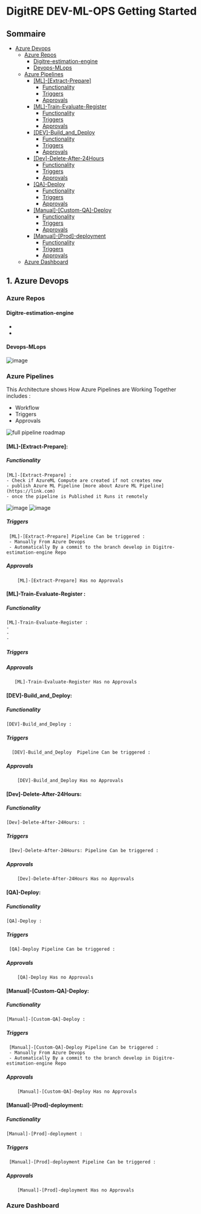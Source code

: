 # DigitRE DEV-ML-OPS Getting Started 

## Sommaire
- [Azure Devops ]()
  - [Azure Repos]()
    - [Digitre-estimation-engine]() 
    - [Devops-MLops]()
  - [Azure Pipelines]()
    - [[ML]-[Extract-Prepare]]() 
      - [Functionality]()
      - [Triggers]()
      - [Approvals]()
    - [[ML]-Train-Evaluate-Register]()
      - [Functionality]()
      - [Triggers]()
      - [Approvals]() 
    - [[DEV]-Build_and_Deploy]()
      - [Functionality]()
      - [Triggers]()
      - [Approvals]()
    - [[Dev]-Delete-After-24Hours]()
      - [Functionality]()
      - [Triggers]()
      - [Approvals]()
    - [[QA]-Deploy]()
      - [Functionality]()
      - [Triggers]()
      - [Approvals]()
    - [[Manual]-[Custom-QA]-Deploy]()
      - [Functionality]()
      - [Triggers]()
      - [Approvals]()
    - [[Manual]-[Prod]-deployment]()
      - [Functionality]()
      - [Triggers]()
      - [Approvals]()
  - [Azure Dashboard]()

## 1. Azure Devops 
### Azure Repos
#### Digitre-estimation-engine
-
-
#### Devops-MLops
![image](https://user-images.githubusercontent.com/59144753/195838820-a3a8895b-7a53-4c60-ba64-17d0b777571e.png)


### Azure Pipelines
This Architecture shows How Azure Pipelines are Working Together 
includes : 
- Workflow
- Triggers
- Approvals

![full pipeline roadmap](https://user-images.githubusercontent.com/59144753/195822485-9f2d968c-662a-4f4e-9f3f-a4d1ddc21136.png)

#### **[ML]-[Extract-Prepare]:** 
  
  ##### **Functionality**
  
    [ML]-[Extract-Prepare] : 
    - Check if AzureML Compute are created if not creates new
    - publish Azure ML Pipeline [more about Azure ML Pipeline](https://link.com)
    - once the pipeline is Published it Runs it remotely

![image](https://user-images.githubusercontent.com/59144753/195831013-3c4c10de-4f7b-47af-b1b3-dfdf5f397f4f.png)
![image](https://user-images.githubusercontent.com/59144753/195831075-86a8e9d3-05f4-4916-991d-56e60ba0cd9d.png)

  ##### **Triggers**
     
     [ML]-[Extract-Prepare] Pipeline Can be triggered : 
     - Manually From Azure Devops
     - Automatically By a commit to the branch develop in Digitre-estimation-engine Repo
  ##### **Approvals**
         
        [ML]-[Extract-Prepare] Has no Approvals
        
     
#### **[ML]-Train-Evaluate-Register :** 

  ##### **Functionality**
  
    [ML]-Train-Evaluate-Register : 
    - 
    - 
    - 


  ##### **Triggers**
     
  ##### **Approvals**
         
       [ML]-Train-Evaluate-Register Has no Approvals
 
#### **[DEV]-Build_and_Deploy:**

  ##### **Functionality**
  
    [DEV]-Build_and_Deploy : 



  ##### **Triggers**
     
      [DEV]-Build_and_Deploy  Pipeline Can be triggered : 
     
  ##### **Approvals**
         
        [DEV]-Build_and_Deploy Has no Approvals
     
#### **[Dev]-Delete-After-24Hours:**  

  ##### **Functionality**
  
    [Dev]-Delete-After-24Hours: : 



  ##### **Triggers**
     
     [Dev]-Delete-After-24Hours: Pipeline Can be triggered : 
     
  ##### **Approvals**
         
        [Dev]-Delete-After-24Hours Has no Approvals

#### **[QA]-Deploy:** 
  
  ##### **Functionality**
  
    [QA]-Deploy : 



  ##### **Triggers**
     
     [QA]-Deploy Pipeline Can be triggered : 

  ##### **Approvals**
         
        [QA]-Deploy Has no Approvals
        
#### **[Manual]-[Custom-QA]-Deploy:** 

  ##### **Functionality**
  
    [Manual]-[Custom-QA]-Deploy : 
    


  ##### **Triggers**
     
     [Manual]-[Custom-QA]-Deploy Pipeline Can be triggered : 
     - Manually From Azure Devops
     - Automatically By a commit to the branch develop in Digitre-estimation-engine Repo

  ##### **Approvals**
         
        [Manual]-[Custom-QA]-Deploy Has no Approvals

#### **[Manual]-[Prod]-deployment:** 
     
  ##### **Functionality**
  
    [Manual]-[Prod]-deployment : 

  ##### **Triggers**
     
     [Manual]-[Prod]-deployment Pipeline Can be triggered : 
     
  ##### **Approvals**
         
        [Manual]-[Prod]-deployment Has no Approvals
        
### Azure Dashboard



